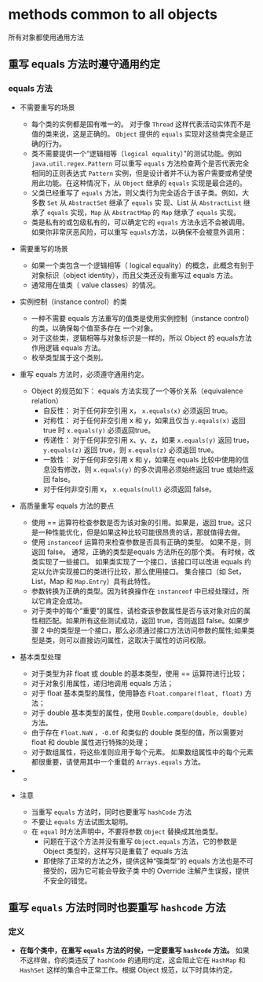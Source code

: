 # methods common to all objects

所有对象都使用通用方法

## 重写 equals 方法时遵守通用约定

### equals 方法

* 不需要重写的场景
  * 每个类的实例都是固有唯一的。 对于像 `Thread` 这样代表活动实体而不是值的类来说，这是正确的。 `Object` 提供的 `equals` 实现对这些类完全是正确的行为。
  * 类不需要提供一个“逻辑相等（`logical equality`）”的测试功能。例如 `java.util.regex.Pattern` 可以重写
    `equals` 方法检查两个是否代表完全相同的正则表达式 `Pattern` 实例，但是设计者并不认为客户需要或希望使用此功能。在这种情况下，从 `Object` 继承的 `equals` 实现是最合适的。
  * 父类已经重写了 `equals` 方法，则父类行为完全适合于该子类。例如，大多数 `Set` 从 `AbstractSet` 继承了 `equals` 实
    现、List 从 `AbstractList` 继承了 `equals` 实现，`Map` 从 `AbstractMap` 的 `Map` 继承了 `equals` 实现。
  * 类是私有的或包级私有的，可以确定它的 `equals` 方法永远不会被调用。如果你非常厌恶风险，可以重写 `equals`方法，以确保不会被意外调用：

* 需要重写的场景
  * 如果一个类包含一个逻辑相等（ logical equality）的概念，此概念有别于对象标识（object identity），而且父类还没有重写过 equals 方法。
  * 通常用在值类（ value classes）的情况。
* 实例控制（instance control）的类
  * 一种不需要 equals 方法重写的值类是使用实例控制（instance control）的类，以确保每个值至多存在
    一个对象。
  *  对于这些类，逻辑相等与对象标识是一样的，所以 Object 的 equals方法作用逻辑 equals 方法。
  *  枚举类型属于这个类别。

* 重写 equals 方法时，必须遵守通用约定。
  * Object 的规范如下： equals 方法实现了一个等价关系（equivalence relation）
    * 自反性： 对于任何非空引用 x， `x.equals(x)` 必须返回 true。
    * 对称性： 对于任何非空引用 x 和 y，如果且仅当 `y.equals(x)` 返回 true 时 `x.equals(y)` 必须返回true。
    * 传递性： 对于任何非空引用 x、y、z，如果 `x.equals(y)` 返回 true， `y.equals(z)` 返回 true，则
      `x.equals(z)` 必须返回 true。
    * 一致性： 对于任何非空引用 x 和 y，如果在 equals 比较中使用的信息没有修改，则 `x.equals(y)` 的多次调用必须始终返回 true 或始终返回 false。
    * 对于任何非空引用 x， `x.equals(null)` 必须返回 false。
* 高质量重写 equals 方法的要点
  * 使用 == 运算符检查参数是否为该对象的引用。如果是，返回 true。这只是一种性能优化，但是如果这种比较可能很昂贵的话，那就值得去做。
  * 使用 `instanceof` 运算符来检查参数是否具有正确的类型。 如果不是，则返回 false。 通常，正确的类型是equals 方法所在的那个类。 有时候，改类实现了一些接口。 如果类实现了一个接口，该接口可以改进 equals 约定以允许实现接口的类进行比较，那么使用接口。 集合接口（如 Set，List，Map 和 `Map.Entry`）具有此特性。
  * 参数转换为正确的类型。因为转换操作在 `instanceof` 中已经处理过，所以它肯定会成功。
  * 对于类中的每个“重要”的属性，请检查该参数属性是否与该对象对应的属性相匹配。如果所有这些测试成功，返回 true，否则返回 false。如果步骤 2 中的类型是一个接口，那么必须通过接口方法访问参数的属性;如果类型是类，则可以直接访问属性，这取决于属性的访问权限。
* 基本类型处理
  * 对于类型为非 float 或 double 的基本类型，使用 == 运算符进行比较；
  * 对于对象引用属性，递归地调用 equals 方法；
  * 对于 float 基本类型的属性，使用静态 `Float.compare(float, float)` 方法；
  * 对于 double 基本类型的属性，使用 `Double.compare(double, double)` 方法。
  * 由于存在 `Float.NaN` ，`-0.0f` 和类似的 double 类型的值，所以需要对 float 和 double 属性进行特殊的处理；
  * 对于数组属性，将这些准则应用于每个元素。 如果数组属性中的每个元素都很重要，请使用其中一个重载的 `Arrays.equals` 方法。
* * 

* 注意
  * 当重写 `equals` 方法时，同时也要重写 `hashCode` 方法
  * 不要让 `equals` 方法试图太聪明。
  * 在 `equal` 时方法声明中，不要将参数 `Object` 替换成其他类型。
    * 问题在于这个方法并没有重写 `Object.equals` 方法，它的参数是 Object 类型的，这样写只是重载了 equals 方法
    * 即使除了正常的方法之外，提供这种“强类型”的 equals 方法也是不可接受的，因为它可能会导致子类
      中的 Override 注解产生误报，提供不安全的错觉。

## 重写 `equals` 方法时同时也要重写 `hashcode` 方法

### 定义

* **在每个类中，在重写 `equals` 方法的时侯，一定要重写 `hashcode` 方法。** 如果不这样做，你的类违反了 `hashCode` 的通用约定，这会阻止它在 `HashMap` 和 `HashSet` 这样的集合中正常工作。根据 Object 规范，以下时具体约定。

